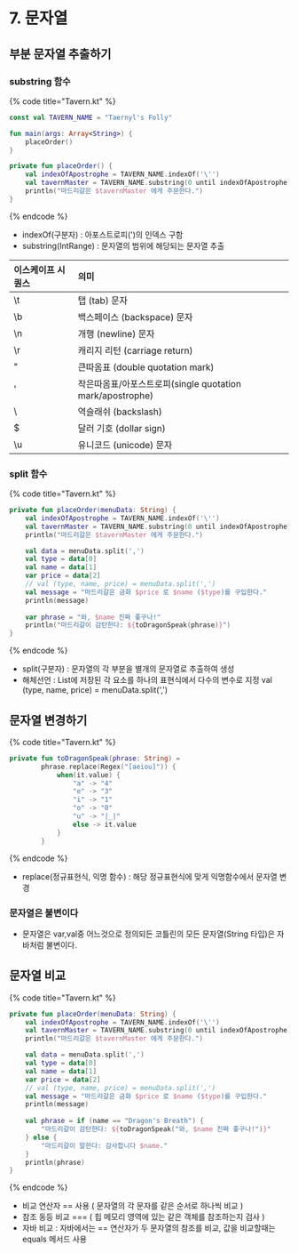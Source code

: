 # 7. 문자열

## 부분 문자열 추출하기

### substring 함수

{% code title="Tavern.kt" %}
```kotlin
const val TAVERN_NAME = "Taernyl's Folly"

fun main(args: Array<String>) {
    placeOrder()
}

private fun placeOrder() {
    val indexOfApostrophe = TAVERN_NAME.indexOf('\'')
    val tavernMaster = TAVERN_NAME.substring(0 until indexOfApostrophe)
    println("마드리갈은 $tavernMaster 에게 주문한다.")
}
```
{% endcode %}

* indexOf\(구분자\) : 아포스트로피\('\)의 인덱스 구함
* substring\(IntRange\) : 문자열의 범위에 해당되는 문자열 추출

| 이스케이프 시퀀스 | 의미 |
| :--- | :--- |
| \t | 탭 \(tab\) 문자 |
| \b | 백스페이스 \(backspace\) 문자 |
| \n | 개행 \(newline\) 문자 |
| \r | 캐리지 리턴 \(carriage return\) |
| \" | 큰따옴표 \(double quotation mark\) |
| \' | 작은따옴표/아포스트로피\(single quotation mark/apostrophe\) |
| \\ | 역슬래쉬 \(backslash\) |
| \$ | 달러 기호 \(dollar sign\) |
| \u | 유니코드 \(unicode\) 문자 |

### split 함수

{% code title="Tavern.kt" %}
```kotlin
private fun placeOrder(menuData: String) {
    val indexOfApostrophe = TAVERN_NAME.indexOf('\'')
    val tavernMaster = TAVERN_NAME.substring(0 until indexOfApostrophe)
    println("마드리갈은 $tavernMaster 에게 주문한다.")

    val data = menuData.split(',')
    val type = data[0]
    val name = data[1]
    var price = data[2]
    // val (type, name, price) = menuData.split(',')
    val message = "마드리갈은 금화 $price 로 $name ($type)를 구입한다."
    println(message)
    
    var phrase = "와, $name 진짜 좋구나!"
    println("마드리갈이 감탄한다: ${toDragonSpeak(phrase)}")
}
```
{% endcode %}

* split\(구분자\) : 문자열의 각 부분을 별개의 문자열로 추출하여 생성
* 해체선언 : List에 저장된 각 요소를 하나의 표현식에서 다수의 변수로 지정                                                                                                                           val \(type, name, price\) = menuData.split\(','\)

## 문자열 변경하기

{% code title="Tavern.kt" %}
```kotlin
private fun toDragonSpeak(phrase: String) =
        phrase.replace(Regex("[aeiou]")) {
            when(it.value) {
                "a" -> "4"
                "e" -> "3"
                "i" -> "1"
                "o" -> "0"
                "u" -> "|_|"
                else -> it.value
            }
        }
```
{% endcode %}

* replace\(정규표현식, 익명 함수\) : 해당 정규표현식에 맞게 익명함수에서 문자열 변경

### 문자열은 불변이다

* 문자열은 var,val중 어느것으로 정의되든 코틀린의 모든 문자열\(String 타입\)은 자바처럼 불변이다.

## 문자열 비교

{% code title="Tavern.kt" %}
```kotlin
private fun placeOrder(menuData: String) {
    val indexOfApostrophe = TAVERN_NAME.indexOf('\'')
    val tavernMaster = TAVERN_NAME.substring(0 until indexOfApostrophe)
    println("마드리갈은 $tavernMaster 에게 주문한다.")

    val data = menuData.split(',')
    val type = data[0]
    val name = data[1]
    var price = data[2]
    // val (type, name, price) = menuData.split(',')
    val message = "마드리갈은 금화 $price 로 $name ($type)를 구입한다."
    println(message)
    
    val phrase = if (name == "Dragon's Breath") {
        "마드리갈이 감탄한다: ${toDragonSpeak("와, $name 진짜 좋구나!")}"
    } else {
        "마드리갈이 말한다: 감사합니다 $name."
    }
    println(phrase)
}
```
{% endcode %}

* 비교 연산자 == 사용 \( 문자열의 각 문자를 같은 순서로 하나씩 비교 \)
* 참조 동등 비교 === \( 힙 메모리 영역에 있는 같은 객체를 참조하는지 검사 \)
* 자바 비교 : 자바에서는 == 연산자가 두 문자열의 참조를 비교, 값을 비교할때는 equals 메서드 사용


